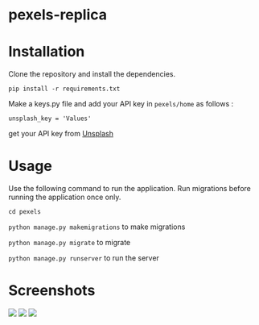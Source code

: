 # pexels-replica

# Installation

Clone the repository and install the dependencies.

`pip install -r requirements.txt`

Make a keys.py file and add your API key in `pexels/home` as follows :

`unsplash_key = 'Values'`

get your API key from [Unsplash](https://unsplash.com/developers)

# Usage

Use the following command to run the application. Run migrations before running the application once only.

```cd pexels```

```python manage.py makemigrations``` to make migrations

```python manage.py migrate``` to migrate

```python manage.py runserver``` to run the server

# Screenshots

![](resources/home_page.png)
![](resources/signing_page.png)
![](resources/search_page.png)
